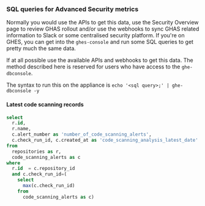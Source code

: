 ### SQL queries for Advanced Security metrics
Normally you would use the APIs to get this data, use the Security Overview page to review GHAS rollout and/or use the webhooks to sync GHAS related information to Slack or some centralised security platform. 
If you're on GHES, you can get into the `ghes-console` and run some SQL queries to get pretty much the same data.

If at all possible use the available APIs and webhooks to get this data. The method described here is reserved for users who have access to the `ghe-dbconsole`.

The syntax to run this on the appliance is `echo '<sql query>;' | ghe-dbconsole -y`

#### Latest code scanning records
```sql
select 
  r.id, 
  r.name, 
  c.alert_number as 'number_of_code_scanning_alerts', 
  c.check_run_id, c.created_at as 'code_scanning_analysis_latest_date' 
from 
  repositories as r, 
  code_scanning_alerts as c 
where 
  r.id  = c.repository_id 
  and c.check_run_id=(
    select 
      max(c.check_run_id) 
    from 
      code_scanning_alerts as c)
```
